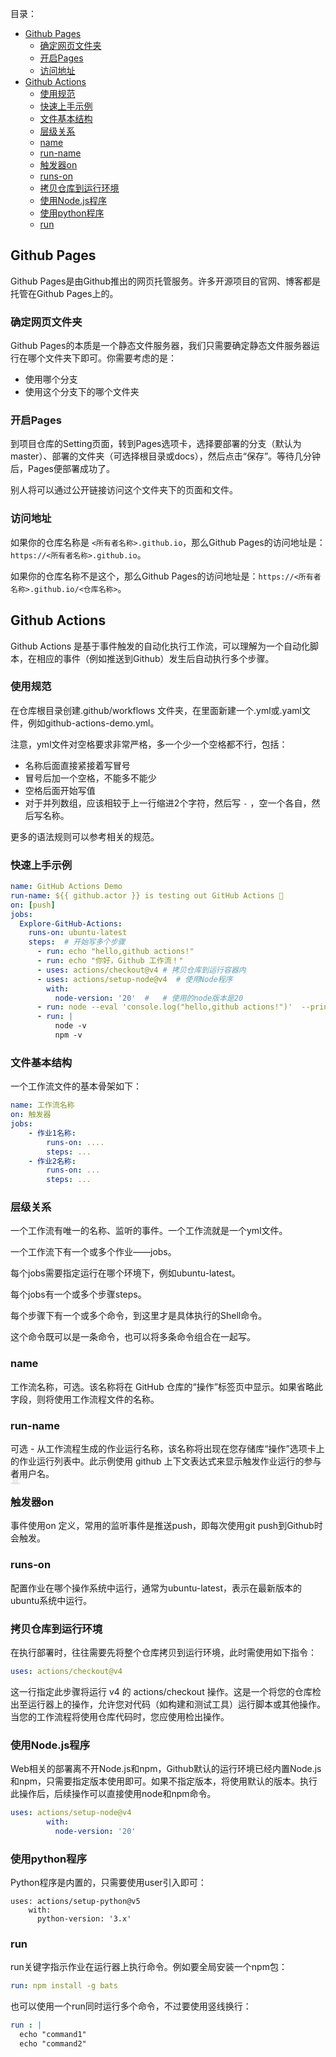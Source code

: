 <p id="toc">目录：</p>
<a href="#toc" style="position:fixed; opacity:0.1;top:60vh;font-size:1.5rem ">🔼</a>

- [Github Pages](#github-pages)
  - [确定网页文件夹](#确定网页文件夹)
  - [开启Pages](#开启pages)
  - [访问地址](#访问地址)
- [Github Actions](#github-actions)
  - [使用规范](#使用规范)
  - [快速上手示例](#快速上手示例)
  - [文件基本结构](#文件基本结构)
  - [层级关系](#层级关系)
  - [name](#name)
  - [run-name](#run-name)
  - [触发器on](#触发器on)
  - [runs-on](#runs-on)
  - [拷贝仓库到运行环境](#拷贝仓库到运行环境)
  - [使用Node.js程序](#使用nodejs程序)
  - [使用python程序](#使用python程序)
  - [run](#run)

##  Github Pages

Github Pages是由Github推出的网页托管服务。许多开源项目的官网、博客都是托管在Github Pages上的。

### 确定网页文件夹

Github Pages的本质是一个静态文件服务器，我们只需要确定静态文件服务器运行在哪个文件夹下即可。你需要考虑的是：
-  使用哪个分支
-  使用这个分支下的哪个文件夹

### 开启Pages

到项目仓库的Setting页面，转到Pages选项卡，选择要部署的分支（默认为master）、部署的文件夹（可选择根目录或docs），然后点击“保存”。等待几分钟后，Pages便部署成功了。

别人将可以通过公开链接访问这个文件夹下的页面和文件。

###  访问地址

如果你的仓库名称是 `<所有者名称>.github.io`，那么Github Pages的访问地址是：`https://<所有者名称>.github.io`。

如果你的仓库名称不是这个，那么Github Pages的访问地址是：`https://<所有者名称>.github.io/<仓库名称>`。


##  Github Actions

Github Actions 是基于事件触发的自动化执行工作流，可以理解为一个自动化脚本，在相应的事件（例如推送到Github）发生后自动执行多个步骤。

###  使用规范
在仓库根目录创建.github/workflows 文件夹，在里面新建一个.yml或.yaml文件，例如github-actions-demo.yml。

注意，yml文件对空格要求非常严格，多一个少一个空格都不行，包括：
- 名称后面直接紧接着写冒号
- 冒号后加一个空格，不能多不能少
- 空格后面开始写值
- 对于并列数组，应该相较于上一行缩进2个字符，然后写 `-` ，空一个各自，然后写名称。

更多的语法规则可以参考相关的规范。

### 快速上手示例

```yaml
name: GitHub Actions Demo
run-name: ${{ github.actor }} is testing out GitHub Actions 🚀
on: [push]
jobs:
  Explore-GitHub-Actions:
    runs-on: ubuntu-latest 
    steps:  # 开始写多个步骤
      - run: echo "hello,github actions!"
      - run: echo "你好，Github 工作流！"
      - uses: actions/checkout@v4 # 拷贝仓库到运行容器内
      - uses: actions/setup-node@v4  # 使用Node程序
        with:
          node-version: '20'  #   # 使用的node版本是20
      - run: node --eval 'console.log("hello,github actions!")'  --print # 运行一行node命令
      - run: |
          node -v 
          npm -v
```

### 文件基本结构

一个工作流文件的基本骨架如下：

```yaml
name: 工作流名称
on: 触发器
jobs:
    - 作业1名称:
        runs-on: ....
        steps: ...
    - 作业2名称:
        runs-on: ...
        steps: ...
```

### 层级关系

一个工作流有唯一的名称、监听的事件。一个工作流就是一个yml文件。

一个工作流下有一个或多个作业——jobs。

每个jobs需要指定运行在哪个环境下，例如ubuntu-latest。

每个jobs有一个或多个步骤steps。

每个步骤下有一个或多个命令，到这里才是具体执行的Shell命令。

这个命令既可以是一条命令，也可以将多条命令组合在一起写。

###  name 

工作流名称，可选。该名称将在 GitHub 仓库的“操作”标签页中显示。如果省略此字段，则将使用工作流程文件的名称。

###  run-name

可选 - 从工作流程生成的作业运行名称，该名称将出现在您存储库“操作”选项卡上的作业运行列表中。此示例使用 github 上下文表达式来显示触发作业运行的参与者用户名。

### 触发器on

事件使用on 定义，常用的监听事件是推送push，即每次使用git push到Github时会触发。

###  runs-on

配置作业在哪个操作系统中运行，通常为ubuntu-latest，表示在最新版本的ubuntu系统中运行。

###  拷贝仓库到运行环境

在执行部署时，往往需要先将整个仓库拷贝到运行环境，此时需使用如下指令：

```yaml
uses: actions/checkout@v4
```

这一行指定此步骤将运行 v4 的 actions/checkout 操作。这是一个将您的仓库检出至运行器上的操作，允许您对代码（如构建和测试工具）运行脚本或其他操作。当您的工作流程将使用仓库代码时，您应使用检出操作。

###  使用Node.js程序

Web相关的部署离不开Node.js和npm，Github默认的运行环境已经内置Node.js和npm，只需要指定版本使用即可。如果不指定版本，将使用默认的版本。执行此操作后，后续操作可以直接使用node和npm命令。

```yml
uses: actions/setup-node@v4
        with:
          node-version: '20'
```

###  使用python程序

Python程序是内置的，只需要使用user引入即可：

```
uses: actions/setup-python@v5
    with:
      python-version: '3.x'
```

### run

run关键字指示作业在运行器上执行命令。例如要全局安装一个npm包：

```yml
run: npm install -g bats
```

也可以使用一个run同时运行多个命令，不过要使用竖线换行：

```yaml
run : |
  echo "command1"
  echo "command2"
```